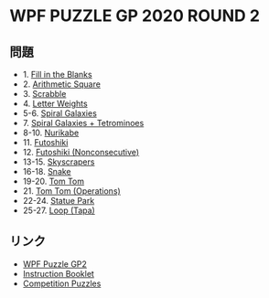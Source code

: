 # WPF PUZZLE GP 2020 ROUND 2

## 問題
- 1\. [Fill in the Blanks](../puzzle/fillintheblanks.md)
- 2\. [Arithmetic Square](../puzzle/arithmeticsquare.md)
- 3\. [Scrabble](../puzzle/scrabble.md)
- 4\. [Letter Weights](../puzzle/letterweights.md)
- 5-6. [Spiral Galaxies](../puzzle/spiralgalaxies.md)
- 7\. [Spiral Galaxies + Tetrominoes](../puzzle/spiralgalaxies_tetrominoes.md)
- 8-10. [Nurikabe](../puzzle/nurikabe.md)
- 11\. [Futoshiki](../puzzle/futoshiki.md)
- 12\. [Futoshiki (Nonconsecutive)](../puzzle/futoshiki_nonconsecutive.md)
- 13-15. [Skyscrapers](../puzzle/skyscrapers.md)
- 16-18. [Snake](../puzzle/snake.md)
- 19-20. [Tom Tom](../puzzle/tomtom.md)
- 21\. [Tom Tom (Operations)](../puzzle/tomtom_operations.md)
- 22-24. [Statue Park](../puzzle/statuepark.md)
- 25-27. [Loop (Tapa)](../puzzle/loop_tapa.md)

## リンク
- [WPF Puzzle GP2](https://gp.worldpuzzle.org/content/wpf-puzzle-gp2-5)
- [Instruction Booklet](https://gp.worldpuzzle.org/content/instruction-booklet-100)
- [Competition Puzzles](https://gp.worldpuzzle.org/content/competition-puzzles-65)
